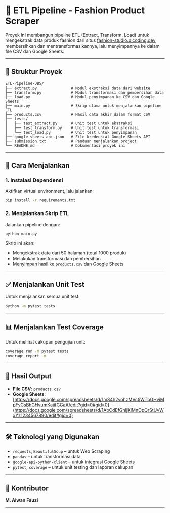 # 🧵 ETL Pipeline - Fashion Product Scraper

Proyek ini membangun pipeline ETL (Extract, Transform, Load) untuk mengekstrak data produk fashion dari situs [fashion-studio.dicoding.dev](https://fashion-studio.dicoding.dev), membersihkan dan mentransformasikannya, lalu menyimpannya ke dalam file CSV dan Google Sheets.

---

## 📁 Struktur Proyek

```
ETL-Pipeline-DBS/
├── extract.py               # Modul ekstraksi data dari website
├── transform.py             # Modul transformasi dan pembersihan data
├── load.py                  # Modul penyimpanan ke CSV dan Google Sheets
├── main.py                  # Skrip utama untuk menjalankan pipeline ETL
├── products.csv             # Hasil data akhir dalam format CSV
├── tests/
│   ├── test_extract.py      # Unit test untuk ekstraksi
│   ├── test_transform.py    # Unit test untuk transformasi
│   └── test_load.py         # Unit test untuk penyimpanan
├── google-sheets-api.json   # File kredensial Google Sheets API
├── submission.txt           # Panduan menjalankan project
└── README.md                # Dokumentasi proyek ini
```

---

## 🚀 Cara Menjalankan

### 1. Instalasi Dependensi

Aktifkan virtual environment, lalu jalankan:

```bash
pip install -r requirements.txt
```

### 2. Menjalankan Skrip ETL

Jalankan pipeline dengan:

```bash
python main.py
```

Skrip ini akan:

* Mengekstrak data dari 50 halaman (total 1000 produk)
* Melakukan transformasi dan pembersihan
* Menyimpan hasil ke `products.csv` dan Google Sheets

---

## ✅ Menjalankan Unit Test

Untuk menjalankan semua unit test:

```bash
python -m pytest tests
```

---

## 📊 Menjalankan Test Coverage

Untuk melihat cakupan pengujian unit:

```bash
coverage run -m pytest tests
coverage report -m
```

---

## 📄 Hasil Output

* **File CSV**: `products.csv`
* **Google Sheets**:
  [https://docs.google.com/spreadsheets/d/1m84h2vohzMVctjWTbGHviMpFyCsBhGHvumKajifGGaA/edit?gid=0#gid=0](https://docs.google.com/spreadsheets/d/1AbCdEfGhIjKlMnOpQrStUvWxYz1234567890/edit#gid=0)


---

## 🛠 Teknologi yang Digunakan

* `requests`, `BeautifulSoup` – untuk Web Scraping
* `pandas` – untuk transformasi data
* `google-api-python-client` – untuk integrasi Google Sheets
* `pytest`, `coverage` – untuk unit testing dan laporan cakupan

---

## 👤 Kontributor

**M. Alwan Fauzi**

---
